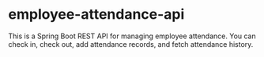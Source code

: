 # employee-attendance-api
This is a Spring Boot REST API for managing employee attendance.   You can check in, check out, add attendance records, and fetch attendance history.
